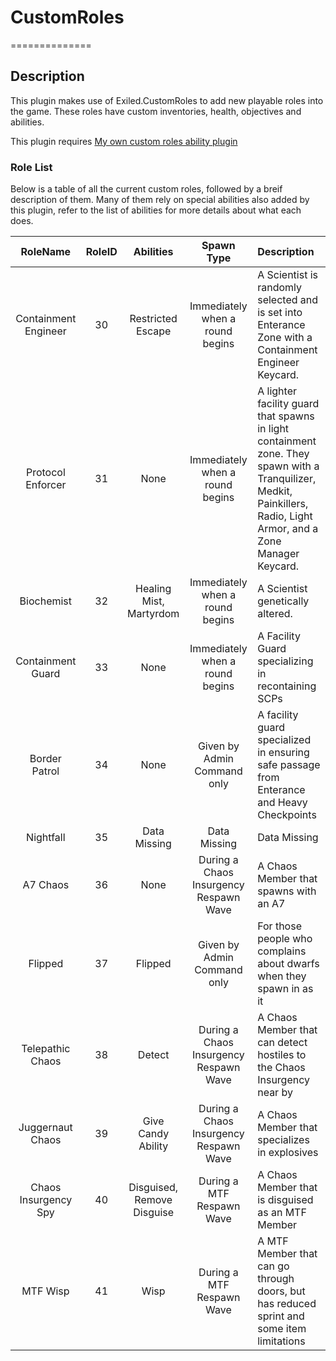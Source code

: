# CustomRoles
==============
## Description
This plugin makes use of Exiled.CustomRoles to add new playable roles into the game. These roles have custom inventories, health, objectives and abilities.

This plugin requires [My own custom roles ability plugin](https://github.com/SnivyFilms/SnivysCustomRolesAbilities)

### Role List
Below is a table of all the current custom roles, followed by a breif description of them. Many of them rely on special abilities also added by this plugin, refer to the list of abilities for more details about what each does.

RoleName | RoleID | Abilities | Spawn Type | Description
:---: | :---: | :---: | :---: | :------
Containment Engineer | 30 | Restricted Escape | Immediately when a round begins | A Scientist is randomly selected and is set into Enterance Zone with a Containment Engineer Keycard.
Protocol Enforcer | 31 | None | Immediately when a round begins | A lighter facility guard that spawns in light containment zone. They spawn with a Tranquilizer, Medkit, Painkillers, Radio, Light Armor, and a Zone Manager Keycard.
Biochemist| 32 | Healing Mist, Martyrdom | Immediately when a round begins | A Scientist genetically altered.
Containment Guard | 33 | None | Immediately when a round begins | A Facility Guard specializing in recontaining SCPs
Border Patrol | 34 | None | Given by Admin Command only | A facility guard specialized in ensuring safe passage from Enterance and Heavy Checkpoints
Nightfall | 35 | Data Missing | Data Missing | Data Missing
A7 Chaos | 36 | None | During a Chaos Insurgency Respawn Wave | A Chaos Member that spawns with an A7
Flipped | 37 | Flipped | Given by Admin Command only | For those people who complains about dwarfs when they spawn in as it
Telepathic Chaos | 38 | Detect | During a Chaos Insurgency Respawn Wave | A Chaos Member that can detect hostiles to the Chaos Insurgency near by
Juggernaut Chaos | 39 | Give Candy Ability | During a Chaos Insurgency Respawn Wave | A Chaos Member that specializes in explosives
Chaos Insurgency Spy | 40 | Disguised, Remove Disguise | During a MTF Respawn Wave | A Chaos Member that is disguised as an MTF Member
MTF Wisp | 41 | Wisp | During a MTF Respawn Wave | A MTF Member that can go through doors, but has reduced sprint and some item limitations
